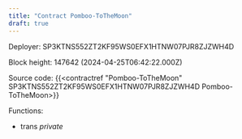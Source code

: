 ```yaml
---
title: "Contract Pomboo-ToTheMoon"
draft: true
---
```

Deployer: SP3KTNS552ZT2KF95WS0EFX1HTNW07PJR8ZJZWH4D


 



Block height: 147642 (2024-04-25T06:42:22.000Z)

Source code: {{<contractref "Pomboo-ToTheMoon" SP3KTNS552ZT2KF95WS0EFX1HTNW07PJR8ZJZWH4D Pomboo-ToTheMoon>}}

Functions:

* trans _private_
